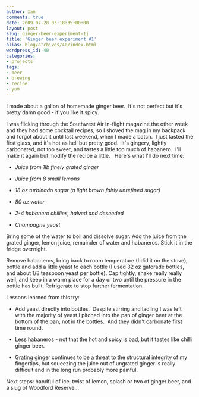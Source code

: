 ```yaml
---
author: Ian
comments: true
date: 2009-07-28 03:18:35+00:00
layout: post
slug: ginger-beer-experiment-1j
title: 'Ginger beer experiment #1'
alias: blog/archives/40/index.html
wordpress_id: 40
categories:
- projects
tags:
- beer
- brewing
- recipe
- yum
---
```


I made about a gallon of homemade ginger beer.  It's not perfect but it's pretty damn good - if you like it spicy.

I was flicking through the Southwest Air in-flight magazine the other week and they had some cocktail recipes, so I shoved the mag in my backpack and forgot about it until last weekend, when I made a batch.  I just tasted the first glass, and it's hot as hell but pretty good.  It's gingery, lightly carbonated, not too sweet, and tastes a little too much of habanero.  I'll make it again but modify the recipe a little.   Here's what I'll do next time:

<!-- more -->

	
  * _Juice from 1lb finely grated ginger_

	
  * _Juice from 8 small lemons_

	
  * _18 oz turbinado sugar (a light brown fairly unrefined sugar)_

	
  * _80 oz water_

	
  * _2-4 habanero chillies, halved and deseeded_

	
  * _Champagne yeast_


Bring some of the water to boil and dissolve sugar. Add the juice from the grated ginger, lemon juice, remainder of water and habaneros. Stick it in the fridge overnight.

Remove habaneros, bring back to room temperature (I did it on the stove), bottle and add a little yeast to each bottle (I used 32 oz gatorade bottles, and about 1/8 teaspoon yeast per bottle). Cap tightly, shake really really well, and keep in a warm place for a day or two until the pressure in the bottle has built. Refrigerate to stop further fermentation.

Lessons learned from this try:



	
  * Add yeast directly into bottles.  Despite stirring and ladling I was left with the majority of yeast I pitched into the pan of ginger beer at the bottom of the pan, not in the bottles.  And they didn't carbonate first time round.

	
  * Less habaneros - not that the hot and spicy is bad, but it tastes like chilli ginger beer.

	
  * Grating ginger continues to be a threat to the structural integrity of my fingertips, but squeezing the juice out of ungrated ginger is really difficult and in the long run probably more painful.


Next steps: handful of ice, twist of lemon, splash or two of ginger beer, and a slug of Woodford Reserve...
